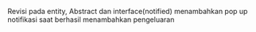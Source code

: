 Revisi pada entity, Abstract dan interface(notified)
menambahkan pop up notifikasi saat berhasil menambahkan pengeluaran
